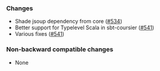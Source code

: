 ### Changes

* Shade jsoup dependency from core ([#534])
* Better support for Typelevel Scala in sbt-coursier ([#541])
* Various fixes ([#541])

[#534]: https://github.com/alexarchambault/coursier/pull/534
[#541]: https://github.com/alexarchambault/coursier/pull/541

### Non-backward compatible changes

* None
